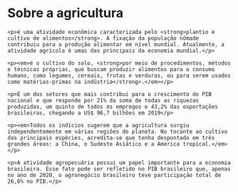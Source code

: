 <!DOCTYPE html>
<html>
    <h1>Sobre a agricultura</h1>

    <p>é uma atividade econômica caracterizada pelo <strong>plantio e cultivo de alimentos</strong>. A fixação da população nômade contribuiu para a produção alimentar em nível mundial. Atualmente, a atividade agrícola é umas das principais da economia mundial.</p>

    <p><em>é o cultivo do solo, <strong>por meio de procedimentos, métodos e técnicas próprias, que buscam produzir alimentos para o consumo humano, como legumes, cereais, frutas e verduras, ou para serem usados como matérias-primas na indústria</strong>.</em></p>

    <p>É um dos setores que mais contribui para o crescimento do PIB nacional e que responde por 21% da soma de todas as riquezas produzidas, um quinto de todos os empregos e 43,2% das exportações brasileiras, chegando a US$ 96,7 bilhões em 2019</p>

    <p><em>Todos os indícios sugerem que a agricultura surgiu independentemente em várias regiões do planeta. No tocante ao cultivo das principais espécies, acredita-se que tenha despontado em três grandes áreas: a China, o Sudeste Asiático e a América tropical.</em></p>

    <p>A atividade agropecuária possui um papel importante para a economia brasileira. Esse fato pode ser refletido no PIB brasileiro que, apenas no ano de 2020, o agronegócio brasileiro teve participação total de 26,6% no PIB.</p>
</html>